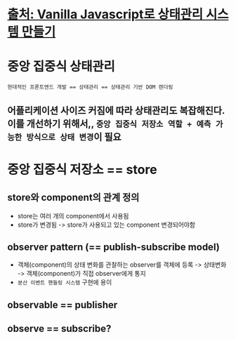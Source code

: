 # [출처: Vanilla Javascript로 상태관리 시스템 만들기](https://junilhwang.github.io/TIL/Javascript/Design/Vanilla-JS-Store/)
# 중앙 집중식 상태관리
```현대적인 프론트엔드 개발 == 상태관리 == 상태관리 기반 DOM 렌더링```
## 어플리케이션 사이즈 커짐에 따라 상태관리도 복잡해진다. 이를 개선하기 위해서,, ```중앙 집중식 저장소 역할 + 예측 가능한 방식으로 상태 변경```이 필요

# 중앙 집중식 저장소 == store
## store와 component의 관계 정의
* store는 여러 개의 component에서 사용됨
* store가 변경됨 -> store가 사용되고 있는 component 변경되어야함

## observer pattern (== publish-subscribe model)
* 객체(component)의 상태 변화를 관찰하는 observer를 객체에 등록 -> 상태변화 -> 객체(component)가 직접 observer에게 통지
* ```분산 이벤트 핸들링 시스템``` 구현에 용이

## observable == publisher
## observe == subscribe?